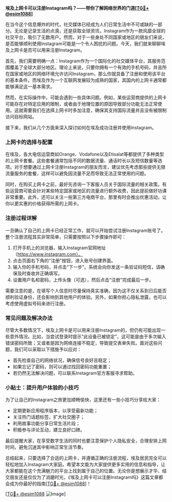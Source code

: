 **埃及上网卡可以注册Instagram吗？——带你了解网络世界的门道[[TG💪+ @esim1088](https://t.me/s/esim1088)]**

在当今这个信息爆炸的时代，社交媒体已经成为人们日常生活中不可或缺的一部分。无论是记录生活的点滴，还是获取全球资讯，Instagram作为一款风靡全球的社交平台，吸引了无数用户。然而，对于一些身处不同国家或地区的朋友们来说，是否能够顺利使用Instagram可能是一个令人困扰的问题。今天，我们就来聊聊埃及上网卡是否可以用来注册Instagram。

首先，我们需要明确一点：Instagram作为一个国际化的社交媒体平台，其服务范围覆盖了全球大部分地区。理论上来说，只要你拥有一个有效的手机号码，并且所在国家或地区的网络环境允许访问Instagram，那么你就具备了注册和使用该平台的基本条件。而埃及作为一个互联网发展较为成熟的国家，其国内的上网卡通常都能够满足这一基本需求。

然而，在实际操作中，可能会遇到一些具体问题。例如，某些运营商提供的上网卡可能存在对特定应用的限制，或者由于地理位置的原因导致部分功能无法正常使用。这就需要我们在选择上网卡时多加注意，确保其支持国际流量并且没有被限制访问目标网站。

接下来，我们从几个方面来深入探讨如何在埃及成功注册并使用Instagram。

### 上网卡的选择与配置

在埃及，各大电信运营商如Orange、Vodafone以及Etisalat等都提供了多种类型的上网卡套餐。这些套餐通常包括不同的数据流量、通话时长以及短信数量等选项。对于想要通过上网卡注册Instagram的朋友而言，建议优先考虑那些提供无限流量服务的套餐，这样可以避免因流量不足而导致无法正常使用的问题。

同时，在购买上网卡之前，最好先咨询一下客服人员关于国际流量的相关政策。有些运营商可能会针对某些特定国家或地区的流量进行额外收费，因此提前做好功课非常重要。此外，还可以关注一些第三方电商平台，那里有时会推出优惠活动，让你以更实惠的价格获得所需的上网卡。

### 注册过程详解

一旦确认了自己的上网卡已经正常工作，就可以开始尝试注册Instagram账号了。整个注册流程其实非常简单，只需要按照以下步骤操作即可：

1. 打开手机上的浏览器，输入Instagram官网地址（https://www.instagram.com）。
2. 点击页面右下角的“注册”按钮，进入账号创建界面。
3. 输入你的手机号码，并点击“下一步”。系统会向你发送一条验证码短信，请确保及时查收并正确填写。
4. 设置用户名和密码，上传头像（可选），然后点击“注册”完成最后一步。

需要注意的是，在填写个人信息时尽量保持真实准确，因为这不仅关系到日后能否顺利验证身份，还会影响到其他用户的体验。另外，如果你担心隐私泄露，也可以考虑使用虚拟号码来进行注册。

### 常见问题及解决办法

尽管大多数情况下，埃及上网卡是可以用来注册Instagram的，但仍有可能出现一些意外情况。比如，当尝试登录时提示“此设备已被锁定”，这可能是由于多次输入错误密码所致；又或者是因为网络连接不稳定，导致提交表单失败。面对这些问题，我们可以采取以下措施予以应对：

- 首先检查自己的网络状况，确保信号良好且稳定；
- 如果忘记了密码，则可以通过找回密码功能重置；
- 若仍然无法解决问题，可以联系Instagram官方客服寻求帮助。

### 小贴士：提升用户体验的小技巧

为了让自己的Instagram之旅更加顺畅愉快，这里还有一些小技巧分享给大家：

- 定期更新应用程序版本，以享受最新功能；
- 关注热门话题标签，扩大社交圈子；
- 利用故事功能分享日常生活片段；
- 积极参与评论互动，建立良好口碑。

最后提醒大家，在享受数字生活的同时也要注意保护个人隐私安全，合理安排上网时间，避免沉迷其中影响正常生活节奏。

总结起来，只要选择了合适的上网卡，并遵循正确的注册流程，埃及居民完全可以轻松地加入Instagram大家庭。希望本文能为大家提供更多实用的信息和指导，让大家都能在这个充满魅力的平台上找到属于自己的位置。无论你是想展示才华、结交朋友还是仅仅为了消磨时光，《埃及上网卡可以注册Instagram吗》这篇文章都会成为你最好的指南[[TG💪+ @esim1088](https://t.me/s/esim1088)]！

[[TG💪+ @esim1088](https://t.me/s/esim1088) ![Image](https://i.postimg.cc/4NQfJmqS/Snipaste-2025-05-13-00-14-12.png)]